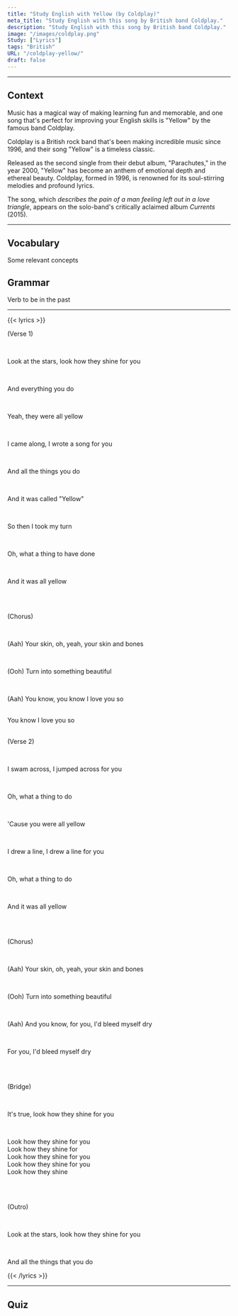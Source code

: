 ```yaml
---
title: "Study English with Yellow (by Coldplay)"
meta_title: "Study English with this song by British band Coldplay."
description: "Study English with this song by British band Coldplay."
image: "/images/coldplay.png"
Study: ["Lyrics"]
tags: "British"
URL: "/coldplay-yellow/"
draft: false
---
```

<hr>

## Context

Music has a magical way of making learning fun and memorable, and one song that's perfect for improving your English skills is "Yellow" by the famous band Coldplay. 

Coldplay is a British rock band that's been making incredible music since 1996, and their song "Yellow" is a timeless classic.

Released as the second single from their debut album, "Parachutes," in the year 2000, "Yellow" has become an anthem of emotional depth and ethereal beauty. Coldplay, formed in 1996, is renowned for its soul-stirring melodies and profound lyrics.

The song, which *describes the pain of a man feeling left out in a love triangle*, appears on the solo-band's critically aclaimed album *Currents* (2015).

<hr>

## Vocabulary

Some relevant concepts

## Grammar

Verb to be in the past

<hr>

{{< lyrics >}}

<a data-bs-title=":es: Verso 1" data-bs-content="ENGLISH" tabindex="0" data-bs-html="true" class="marginalia" role="button" data-bs-placement="bottom" data-bs-toggle="popover" data-bs-trigger="focus">(Verse 1)</a>

<br>

<a data-bs-title=":es: Mira las estrellas" data-bs-content="<b>Study:</b><br><a href='/imperatives' target='_blank' class='grammarlink' rel='noopener noreferrer'>Imperatives</a> (<i>Look at</i>)<br><a href='/prepositions' target='_blank' class='grammarlink' rel='noopener noreferrer'>Prepositions</a>" tabindex="0" data-bs-html="true" class="marginalia" role="button" data-bs-placement="bottom" data-bs-toggle="popover" data-bs-trigger="focus">Look at the stars</a>, look
<a data-bs-title=":es: cómo brillan" data-bs-content="<b>Study:</b><br><a href='/adverbs' target='_blank' class='grammarlink' rel='noopener noreferrer'>Adverbs</a> (<i>how</i>)<br><a href='/pronouns' target='_blank' class='grammarlink' rel='noopener noreferrer'>Pronouns</a> (<i>they</i>)" tabindex="0" data-bs-html="true" class="marginalia" role="button" data-bs-placement="bottom" data-bs-toggle="popover" data-bs-trigger="focus">how they shine</a>
<a data-bs-title=":es: por ti" data-bs-content="<b>Study:</b><br><a href='/prepositions' target='_blank' class='grammarlink' rel='noopener noreferrer'>Prepositions</a> (<i>for</i>)<br><a href='/pronouns' target='_blank' class='grammarlink' rel='noopener noreferrer'>Pronouns</a> (<i>you</i>)" tabindex="0" data-bs-html="true" class="marginalia" role="button" data-bs-placement="bottom" data-bs-toggle="popover" data-bs-trigger="focus">for you</a>

<br>

<a data-bs-title=":es: Y" data-bs-content="<b>Study:</b><br><a href='/connectors' target='_blank' class='grammarlink' rel='noopener noreferrer'>Connectors</a>" tabindex="0" data-bs-html="true" class="marginalia" role="button" data-bs-placement="bottom" data-bs-toggle="popover" data-bs-trigger="focus">And</a>
<a data-bs-title=":es: todo lo que haces" data-bs-content="<b>Study:</b><br><a href='/pronouns' target='_blank' class='grammarlink' rel='noopener noreferrer'>Pronouns</a> (<i>everything</i>)<br><a href='/pronouns' target='_blank' class='grammarlink' rel='noopener noreferrer'>Pronouns</a> (<i>you</i>)<br><a href='/simple-present' target='_blank' class='grammarlink' rel='noopener noreferrer'>Simple Present</a> (<i>do</i>)<br>**Esta oración tiene un conector omitido**" tabindex="0" data-bs-html="true" class="marginalia" role="button" data-bs-placement="bottom" data-bs-toggle="popover" data-bs-trigger="focus">everything you do</a>

<br>

Yeah, <a data-bs-title=":es: ellas eran" data-bs-content="<b>Study:</b><br><a href='/pronouns' target='_blank' class='grammarlink' rel='noopener noreferrer'>Pronouns</a>(<i>they</i>)<br><a href='/to-be' target='_blank' class='grammarlink' rel='noopener noreferrer'>Verb To Be</a>(<i>were</i>)" tabindex="0" data-bs-html="true" class="marginalia" role="button" data-bs-placement="bottom" data-bs-toggle="popover" data-bs-trigger="focus">they were</a>
<a data-bs-title=":es: todas amarillas" data-bs-content="<b>Study:</b><br><a href='/adverbs' target='_blank' class='grammarlink' rel='noopener noreferrer'>Adverbs</a>(<i>all</i>)<br><a href='/adjectives' target='_blank' class='grammarlink' rel='noopener noreferrer'>Adjectives</a>(<i>yellow</i>)" tabindex="0" data-bs-html="true" class="marginalia" role="button" data-bs-placement="bottom" data-bs-toggle="popover" data-bs-trigger="focus">all yellow</a>

<br>

<a data-bs-title=":es: Yo vine" data-bs-content="<b>Study:</b><br><a href='/pronouns' target='_blank' class='grammarlink' rel='noopener noreferrer'>Pronouns</a>(<i>I</i>)<br><a href='/simple-past' target='_blank' class='grammarlink' rel='noopener noreferrer'>Simple Past</a>(<i>came</i>)<br><a href='/phrasal-verbs' target='_blank' class='grammarlink' rel='noopener noreferrer'>Phrasal Verbs</a>(<i>come along</i>)" tabindex="0" data-bs-html="true" class="annotation" role="button" data-bs-placement="bottom" data-bs-toggle="popover" data-bs-trigger="focus">I came along</a>,
<a data-bs-title=":es: Escribí" data-bs-content="<b>Study:</b><br><a href='/pronouns' target='_blank' class='grammarlink' rel='noopener noreferrer'>Pronouns</a>(<i>I</i>)<br><a href='/simple-past' target='_blank' class='grammarlink' rel='noopener noreferrer'>Simple Past</a>(<i>wrote</i>)" tabindex="0" data-bs-html="true" class="marginalia" role="button" data-bs-placement="bottom" data-bs-toggle="popover" data-bs-trigger="focus">I wrote</a>
<a data-bs-title=":es: una canción" data-bs-content="<b>Study:</b><br><a href='/articles' target='_blank' class='grammarlink' rel='noopener noreferrer'>Articles</a>(<i>a</i>)" tabindex="0" data-bs-html="true" class="marginalia" role="button" data-bs-placement="bottom" data-bs-toggle="popover" data-bs-trigger="focus">a song</a>
<a data-bs-title=":es: para ti" data-bs-content="<b>Study:</b><br><a href='/prepositions' target='_blank' class='grammarlink' rel='noopener noreferrer'>Prepositions</a>(<i>for</i>)<br><a href='/pronouns' target='_blank' class='grammarlink' rel='noopener noreferrer'>Pronouns</a>(<i>you</i>)" tabindex="0" data-bs-html="true" class="marginalia" role="button" data-bs-placement="bottom" data-bs-toggle="popover" data-bs-trigger="focus">for you</a>

<br>

And <a data-bs-title=":es: todas las cosas" data-bs-content="<b>Study:</b><br><a href='/quantifiers' target='_blank' class='grammarlink' rel='noopener noreferrer'>Quantifiers</a>(<i>all</i>)<br><a href='/articles' target='_blank' class='grammarlink' rel='noopener noreferrer'>Articles</a>(<i>the</i>)" tabindex="0" data-bs-html="true" class="marginalia" role="button" data-bs-placement="bottom" data-bs-toggle="popover" data-bs-trigger="focus">all the things</a>
<a data-bs-title=":es: que haces" data-bs-content="<b>Study:</b>-ommited<br><a href='/pronouns' target='_blank' class='grammarlink' rel='noopener noreferrer'>Pronouns</a>(<i>you</i>)<br><a href='/simple-present' target='_blank' class='grammarlink' rel='noopener noreferrer'>Simple Present</a>(<i>do</i>)" tabindex="0" data-bs-html="true" class="marginalia" role="button" data-bs-placement="bottom" data-bs-toggle="popover" data-bs-trigger="focus">you do</a>

<br>

And <a data-bs-title=":es: se llamaba" data-bs-content="<b>Study:</b><br><a href='/pronouns' target='_blank' class='grammarlink' rel='noopener noreferrer'>Pronouns</a>(<i>it</i>)<br><a href='/to-be' target='_blank' class='grammarlink' rel='noopener noreferrer'>Verb To Be</a>(<i>was</i>)<br><a href='/past-participle' target='_blank' class='grammarlink' rel='noopener noreferrer'>Past Participle</a>(<i>called</i>)" tabindex="0" data-bs-html="true" class="marginalia" role="button" data-bs-placement="bottom" data-bs-toggle="popover" data-bs-trigger="focus">it was called</a> "Yellow"

<br>

<a data-bs-title=":es: Así que" data-bs-content="<b>Study:</b><br><a href='/connectors' target='_blank' class='grammarlink' rel='noopener noreferrer'>Connectors</a>" tabindex="0" data-bs-html="true" class="marginalia" role="button" data-bs-placement="bottom" data-bs-toggle="popover" data-bs-trigger="focus">So</a>
<a data-bs-title=":es: entonces" data-bs-content="<b>Study:</b><br><a href='/connectors' target='_blank' class='grammarlink' rel='noopener noreferrer'>Connectors</a>" tabindex="0" data-bs-html="true" class="marginalia" role="button" data-bs-placement="bottom" data-bs-toggle="popover" data-bs-trigger="focus">then</a>
<a data-bs-title=":es: Tomé mi turno" data-bs-content="<b>Study:</b><br><a href='/pronouns' target='_blank' class='grammarlink' rel='noopener noreferrer'>Pronouns</a>(<i>I</i>)<br><a href='/simple-past' target='_blank' class='grammarlink' rel='noopener noreferrer'>Simple Past</a>(<i>took</i>)<br><a href='/possessives' target='_blank' class='grammarlink' rel='noopener noreferrer'>Possessives</a>(<i>my</i>)" tabindex="0" data-bs-html="true" class="marginalia" role="button" data-bs-placement="bottom" data-bs-toggle="popover" data-bs-trigger="focus">I took my turn</a>

<br>

Oh, <a data-bs-title=":es: qué cosa" data-bs-content="<b>Study:</b><br><a href='/pronouns' target='_blank' class='grammarlink' rel='noopener noreferrer'>Pronouns</a>(<i>what</i>)<br><a href='/articles' target='_blank' class='grammarlink' rel='noopener noreferrer'>Articles</a>(<i>a</i>)" tabindex="0" data-bs-html="true" class="marginalia" role="button" data-bs-placement="bottom" data-bs-toggle="popover" data-bs-trigger="focus">what a thing</a>
<a data-bs-title=":es: para haber hecho" data-bs-content="<b>Study:</b><br><a href='/prepositions' target='_blank' class='grammarlink' rel='noopener noreferrer'>Prepositions</a>(<i>to</i>)<br><a href='/present-perfect' target='_blank' class='grammarlink' rel='noopener noreferrer'>Present Perfect</a>(<i>have done</i>)" tabindex="0" data-bs-html="true" class="marginalia" role="button" data-bs-placement="bottom" data-bs-toggle="popover" data-bs-trigger="focus">to have done</a>

<br>

And <a data-bs-title=":es: era" data-bs-content="<b>Study:</b><br><a href='/pronouns' target='_blank' class='grammarlink' rel='noopener noreferrer'>Pronouns</a>(<i>it</i>)<br><a href='/to-be' target='_blank' class='grammarlink' rel='noopener noreferrer'>Verb To Be</a>(<i>was</i>)" tabindex="0" data-bs-html="true" class="marginalia" role="button" data-bs-placement="bottom" data-bs-toggle="popover" data-bs-trigger="focus">it was</a>
<a data-bs-title=":es: todo amarillo" data-bs-content="<b>Study:</b><br><a href='/adverbs' target='_blank' class='grammarlink' rel='noopener noreferrer'>Adverbs</a>(<i>all</i>)<br><a href='/adjectives' target='_blank' class='grammarlink' rel='noopener noreferrer'>Adjectives</a>(<i>yellow</i>)" tabindex="0" data-bs-html="true" class="marginalia" role="button" data-bs-placement="bottom" data-bs-toggle="popover" data-bs-trigger="focus">all yellow</a>

<br><br>

<a data-bs-title=":es: Coro" data-bs-content="<i>english = con</i><br><b>Study:</b><br>piece" tabindex="0" data-bs-html="true" class="marginalia" role="button" data-bs-placement="bottom" data-bs-toggle="popover" data-bs-trigger="focus">(Chorus)</a>

<br>

(Aah) <a data-bs-title=":es: Tu piel" data-bs-content="<b>Study:</b><br><br><a href='/possessives' target='_blank' class='grammarlink' rel='noopener noreferrer'>Possessives</a>(<i>your</i>)" tabindex="0" data-bs-html="true" class="marginalia" role="button" data-bs-placement="bottom" data-bs-toggle="popover" data-bs-trigger="focus">Your skin</a>, oh, yeah, your skin 
<a data-bs-title=":es: y" data-bs-content="<b>Study:</b><br><a href='/connectors' target='_blank' class='grammarlink' rel='noopener noreferrer'>Connectors</a>" tabindex="0" data-bs-html="true" class="marginalia" role="button" data-bs-placement="bottom" data-bs-toggle="popover" data-bs-trigger="focus">and</a>
<a data-bs-title=":es: huesos" data-bs-content="<b>Study:</b>" tabindex="0" data-bs-html="true" class="marginalia" role="button" data-bs-placement="bottom" data-bs-toggle="popover" data-bs-trigger="focus">bones</a>

<br>

(Ooh) <a data-bs-title=":es: se convierten en" data-bs-content="<b>Study:</b><br><a href='/simple-present' target='_blank' class='grammarlink' rel='noopener noreferrer'>Simple Present</a>(<i>turn</i>)<br><a href='/phrasal-verbs' target='_blank' class='grammarlink' rel='noopener noreferrer'>Phrasal Verbs</a>(<i>turn into</i>)" tabindex="0" data-bs-html="true" class="marginalia" role="button" data-bs-placement="bottom" data-bs-toggle="popover" data-bs-trigger="focus">Turn into</a>
<a data-bs-title=":es: algo hermoso" data-bs-content="<b>Study:</b><br><a href='/pronouns' target='_blank' class='grammarlink' rel='noopener noreferrer'>Pronouns</a>(<i>something</i>)<br><a href='/adjectives' target='_blank' class='grammarlink' rel='noopener noreferrer'>Adjectives</a>(<i>beautiful</i>)" tabindex="0" data-bs-html="true" class="marginalia" role="button" data-bs-placement="bottom" data-bs-toggle="popover" data-bs-trigger="focus">something beautiful</a>

<br>

(Aah) <a data-bs-title=":es: Tu sabes" data-bs-content="<b>Study:</b><br><a href='/pronouns' target='_blank' class='grammarlink' rel='noopener noreferrer'>Pronouns</a>(<i>You</i>)<br><a href='/simple-present' target='_blank' class='grammarlink' rel='noopener noreferrer'>Simple Present</a>(<i>know</i>)" tabindex="0" data-bs-html="true" class="marginalia" role="button" data-bs-placement="bottom" data-bs-toggle="popover" data-bs-trigger="focus">You know</a>, you know 
<a data-bs-title=":es: Te amo" data-bs-content="<b>Study:</b><br><a href='/pronouns' target='_blank' class='grammarlink' rel='noopener noreferrer'>Pronouns</a>(<i>I, you</i>)<br><a href='/simple-present' target='_blank' class='grammarlink' rel='noopener noreferrer'>Simple Present</a>(<i>love</i>)" tabindex="0" data-bs-html="true" class="marginalia" role="button" data-bs-placement="bottom" data-bs-toggle="popover" data-bs-trigger="focus">I love you</a>
<a data-bs-title=":es: así que" data-bs-content="<b>Study:</b><br><a href='/connectors' target='_blank' class='grammarlink' rel='noopener noreferrer'>Connectors</a>" tabindex="0" data-bs-html="true" class="marginalia" role="button" data-bs-placement="bottom" data-bs-toggle="popover" data-bs-trigger="focus">so</a>

<br>
You know I love you so
<br><br>

<a data-bs-title=":es: Verso 1" data-bs-content="<b>Study:</b>" tabindex="0" data-bs-html="true" class="marginalia" role="button" data-bs-placement="bottom" data-bs-toggle="popover" data-bs-trigger="focus">(Verse 2)</a>

<br>

<a data-bs-title=":es: Nadé al otro lado" data-bs-content="<b>Study:</b><br><a href='/pronouns' target='_blank' class='grammarlink' rel='noopener noreferrer'>Pronouns</a>(<i>I</i>)<br><a href='/simple-past' target='_blank' class='grammarlink' rel='noopener noreferrer'>Simple Past</a>(<i>swam</i>)<br><a href='/adverbs' target='_blank' class='grammarlink' rel='noopener noreferrer'>Adverbs</a>(<i>across</i>)" tabindex="0" data-bs-html="true" class="marginalia" role="button" data-bs-placement="bottom" data-bs-toggle="popover" data-bs-trigger="focus">I swam across</a>,
<a data-bs-title=":es: Salté al otro lado" data-bs-content="<b>Study:</b><br><a href='/pronouns' target='_blank' class='grammarlink' rel='noopener noreferrer'>Pronouns</a>(<i>I</i>)<br><a href='/simple-past' target='_blank' class='grammarlink' rel='noopener noreferrer'>Simple Past</a>(<i>jumped</i>)<br><a href='/adverbs' target='_blank' class='grammarlink' rel='noopener noreferrer'>Adverbs</a>(<i>across</i>)" tabindex="0" data-bs-html="true" class="marginalia" role="button" data-bs-placement="bottom" data-bs-toggle="popover" data-bs-trigger="focus">I jumped across</a>
<a data-bs-title=":es: para ti" data-bs-content="<b>Study:</b><br><a href='/prepositions' target='_blank' class='grammarlink' rel='noopener noreferrer'>Prepositions</a>(<i>for</i>)<br><a href='/pronouns' target='_blank' class='grammarlink' rel='noopener noreferrer'>Pronouns</a>(<i>you</i>)" tabindex="0" data-bs-html="true" class="marginalia" role="button" data-bs-placement="bottom" data-bs-toggle="popover" data-bs-trigger="focus">for you</a>

<br>

Oh, <a data-bs-title=":es: qué cosa" data-bs-content="<b>Study:</b><br><a href='/pronouns' target='_blank' class='grammarlink' rel='noopener noreferrer'>Pronouns</a>(<i>what</i>)<br><a href='/articles' target='_blank' class='grammarlink' rel='noopener noreferrer'>Articles</a>(<i>a</i>)" tabindex="0" data-bs-html="true" class="marginalia" role="button" data-bs-placement="bottom" data-bs-toggle="popover" data-bs-trigger="focus">what a thing</a>
<a data-bs-title=":es: para hacer" data-bs-content="<b>Study:</b><br><a href='/infinitives' target='_blank' class='grammarlink' rel='noopener noreferrer'>Infinitives</a>" tabindex="0" data-bs-html="true" class="marginalia" role="button" data-bs-placement="bottom" data-bs-toggle="popover" data-bs-trigger="focus">to do</a>

<br>

<a data-bs-title=":es: Porque" data-bs-content="<b>Study:</b><br><a href='/connectors' target='_blank' class='grammarlink' rel='noopener noreferrer'>Connectors</a><br><a href='/contractions' target='_blank' class='grammarlink' rel='noopener noreferrer'>Contractions</a>" tabindex="0" data-bs-html="true" class="marginalia" role="button" data-bs-placement="bottom" data-bs-toggle="popover" data-bs-trigger="focus">'Cause</a>
<a data-bs-title=":es: tu eras" data-bs-content="<b>Study:</b><br><a href='/pronouns' target='_blank' class='grammarlink' rel='noopener noreferrer'>Pronouns</a>(<i>you</i>)<br><a href='/to-be' target='_blank' class='grammarlink' rel='noopener noreferrer'>Verb To Be</a>(<i>were</i>)" tabindex="0" data-bs-html="true" class="marginalia" role="button" data-bs-placement="bottom" data-bs-toggle="popover" data-bs-trigger="focus">you were</a>
<a data-bs-title=":es: todo amarillo" data-bs-content="<b>Study:</b><br><a href='/adverbs' target='_blank' class='grammarlink' rel='noopener noreferrer'>Adverbs</a>(<i>all</i>)<br><a href='/adjectives' target='_blank' class='grammarlink' rel='noopener noreferrer'>Adjectives</a>(<i>yellow</i>)" tabindex="0" data-bs-html="true" class="marginalia" role="button" data-bs-placement="bottom" data-bs-toggle="popover" data-bs-trigger="focus">all yellow</a>

<br>

<a data-bs-title=":es: Dibujé" data-bs-content="<b>Study:</b><br><a href='/pronouns' target='_blank' class='grammarlink' rel='noopener noreferrer'>Pronouns</a>(<i>I</i>)<br><a href='/simple-past' target='_blank' class='grammarlink' rel='noopener noreferrer'>Simple Past</a>(<i>drew</i>)" tabindex="0" data-bs-html="true" class="marginalia" role="button" data-bs-placement="bottom" data-bs-toggle="popover" data-bs-trigger="focus">I drew</a>
<a data-bs-title=":es: una línea" data-bs-content="<b>Study:</b><br><a href='/articles' target='_blank' class='grammarlink' rel='noopener noreferrer'>Articles</a>(<i>a</i>)" tabindex="0" data-bs-html="true" class="marginalia" role="button" data-bs-placement="bottom" data-bs-toggle="popover" data-bs-trigger="focus">a line</a>, I drew a line for you

<br>

Oh, what a thing to do

<br>

And <a data-bs-title=":es: era" data-bs-content="<b>Study:</b><br><a href='/pronouns' target='_blank' class='grammarlink' rel='noopener noreferrer'>Pronouns</a>(<i>it</i>)<br><a href='/to-be' target='_blank' class='grammarlink' rel='noopener noreferrer'>Verb To Be</a>(<i>was</i>)" tabindex="0" data-bs-html="true" class="marginalia" role="button" data-bs-placement="bottom" data-bs-toggle="popover" data-bs-trigger="focus">it was</a>
<a data-bs-title=":es: todo amarillo" data-bs-content="<b>Study:</b><br><a href='/adverbs' target='_blank' class='grammarlink' rel='noopener noreferrer'>Adverbs</a>(<i>all</i>)<br><a href='/adjectives' target='_blank' class='grammarlink' rel='noopener noreferrer'>Adjectives</a>(<i>yellow</i>)" tabindex="0" data-bs-html="true" class="marginalia" role="button" data-bs-placement="bottom" data-bs-toggle="popover" data-bs-trigger="focus">all yellow</a>

<br><br>

(Chorus)

<br>

(Aah) <a data-bs-title=":es: Tu piel" data-bs-content="<b>Study:</b><br><br><a href='/possessives' target='_blank' class='grammarlink' rel='noopener noreferrer'>Possessives</a>(<i>your</i>)" tabindex="0" data-bs-html="true" class="marginalia" role="button" data-bs-placement="bottom" data-bs-toggle="popover" data-bs-trigger="focus">Your skin</a>, oh, yeah, your skin 
<a data-bs-title=":es: y" data-bs-content="<b>Study:</b><br><a href='/connectors' target='_blank' class='grammarlink' rel='noopener noreferrer'>Connectors</a>" tabindex="0" data-bs-html="true" class="marginalia" role="button" data-bs-placement="bottom" data-bs-toggle="popover" data-bs-trigger="focus">and</a>
<a data-bs-title=":es: huesos" data-bs-content="<b>Study:</b>" tabindex="0" data-bs-html="true" class="marginalia" role="button" data-bs-placement="bottom" data-bs-toggle="popover" data-bs-trigger="focus">bones</a>

<br>

(Ooh) <a data-bs-title=":es: se convierten en" data-bs-content="<b>Study:</b><br><a href='/simple-present' target='_blank' class='grammarlink' rel='noopener noreferrer'>Simple Present</a><br><a href='/phrasal-verbs' target='_blank' class='grammarlink' rel='noopener noreferrer'>Phrasal Verbs</a>" tabindex="0" data-bs-html="true" class="marginalia" role="button" data-bs-placement="bottom" data-bs-toggle="popover" data-bs-trigger="focus">Turn into</a>
<a data-bs-title=":es: algo hermoso" data-bs-content="<b>Study:</b><br><a href='/pronouns' target='_blank' class='grammarlink' rel='noopener noreferrer'>Pronouns</a>(<i>something</i>)<br><a href='/adjectives' target='_blank' class='grammarlink' rel='noopener noreferrer'>Adjectives</a>(<i>beautiful</i>)" tabindex="0" data-bs-html="true" class="marginalia" role="button" data-bs-placement="bottom" data-bs-toggle="popover" data-bs-trigger="focus">something beautiful</a>

<br>

(Aah) <a data-bs-title=":es: Y" data-bs-content="<b>Study:</b><br><a href='/connectors' target='_blank' class='grammarlink' rel='noopener noreferrer'>Connectors</a>" tabindex="0" data-bs-html="true" class="marginalia" role="button" data-bs-placement="bottom" data-bs-toggle="popover" data-bs-trigger="focus">And</a>
<a data-bs-title=":es: tú sabes" data-bs-content="<b>Study:</b><br><a href='/pronouns' target='_blank' class='grammarlink' rel='noopener noreferrer'>Pronouns</a>(<i>you</i>)<br><a href='/simple-present' target='_blank' class='grammarlink' rel='noopener noreferrer'>Simple Present</a>(<i>know</i>)" tabindex="0" data-bs-html="true" class="marginalia" role="button" data-bs-placement="bottom" data-bs-toggle="popover" data-bs-trigger="focus">you know</a>,
<a data-bs-title=":es: por ti" data-bs-content="<b>Study:</b><br><a href='/prepositions' target='_blank' class='grammarlink' rel='noopener noreferrer'>Prepositions</a>(<i>for</i>)<br><a href='/pronouns' target='_blank' class='grammarlink' rel='noopener noreferrer'>Pronouns</a>(<i>you</i>)" tabindex="0" data-bs-html="true" class="marginalia" role="button" data-bs-placement="bottom" data-bs-toggle="popover" data-bs-trigger="focus">for you</a>,
<a data-bs-title=":es: me desangraría" data-bs-content="<i>I'd bleed = Me desangraría<br>myself = a mi mismo<br>dry = (hasta quedar) seco</i><br><b>Study:</b><br><a href='/pronouns' target='_blank' class='grammarlink' rel='noopener noreferrer'>Pronouns</a>(<i>I</i>)<br><a href='/conditionals' target='_blank' class='grammarlink' rel='noopener noreferrer'>Conditionals</a> (<i>would</i>)<br><a href='/contractions' target='_blank' class='grammarlink' rel='noopener noreferrer'>Contractions</a> (<i>I'd</i>)<br><a href='/reflexive-pronouns' target='_blank' class='grammarlink' rel='noopener noreferrer'>Reflexive Pronouns</a> (<i>myself</i>)" tabindex="0" data-bs-html="true" class="marginalia" role="button" data-bs-placement="bottom" data-bs-toggle="popover" data-bs-trigger="focus">I'd bleed myself dry</a>

<br>

For you, I'd bleed myself dry

<br><br>

<a data-bs-title=":es: Puente" data-bs-content="CONTENT" tabindex="0" data-bs-html="true" class="marginalia" role="button" data-bs-placement="bottom" data-bs-toggle="popover" data-bs-trigger="focus">(Bridge)</a>

<br>

<a data-bs-title=":es: Es verdad" data-bs-content="<b>Study:</b><br><a href='/pronouns' target='_blank' class='grammarlink' rel='noopener noreferrer'>Pronouns</a>(<i>I</i>)<br><a href='/to-be' target='_blank' class='grammarlink' rel='noopener noreferrer'>Verb To Be</a>(<i>is</i>)<br><a href='/contractions' target='_blank' class='grammarlink' rel='noopener noreferrer'>Contractions</a> (<i>It's</i>)" tabindex="0" data-bs-html="true" class="marginalia" role="button" data-bs-placement="bottom" data-bs-toggle="popover" data-bs-trigger="focus">It's true</a>,
<a data-bs-title=":es: mira" data-bs-content="<b>Study:</b><br><a href='/imperatives' target='_blank' class='grammarlink' rel='noopener noreferrer'>Imperatives</a>" tabindex="0" data-bs-html="true" class="marginalia" role="button" data-bs-placement="bottom" data-bs-toggle="popover" data-bs-trigger="focus">look</a>
<a data-bs-title=":es: cómo brillan" data-bs-content="<b>Study:</b><br><a href='/adverbs' target='_blank' class='grammarlink' rel='noopener noreferrer'>Adverbs</a>(<i>how</i>)<br><a href='/pronouns' target='_blank' class='grammarlink' rel='noopener noreferrer'>Pronouns</a>(<i>they</i>)" tabindex="0" data-bs-html="true" class="marginalia" role="button" data-bs-placement="bottom" data-bs-toggle="popover" data-bs-trigger="focus">how they shine</a>
<a data-bs-title=":es: por ti" data-bs-content="<b>Study:</b><br><a href='/prepositions' target='_blank' class='grammarlink' rel='noopener noreferrer'>Prepositions</a>(<i>for</i>)<br><a href='/pronouns' target='_blank' class='grammarlink' rel='noopener noreferrer'>Pronouns</a>(<i>you</i>)" tabindex="0" data-bs-html="true" class="marginalia" role="button" data-bs-placement="bottom" data-bs-toggle="popover" data-bs-trigger="focus">for you</a>

<br>

Look how they shine for you
<br>
Look how they shine for
<br>
Look how they shine for you
<br>
Look how they shine for you
<br>
Look how they shine

<br><br>

<a data-bs-title=":es: ENGLISH" data-bs-content="CONTENT" tabindex="0" data-bs-html="true" class="marginalia" role="button" data-bs-placement="bottom" data-bs-toggle="popover" data-bs-trigger="focus">(Outro)</a>

<br>

<a data-bs-title=":es: Mira las estrellas" data-bs-content="<b>Study:</b><br><a href='/imperatives' target='_blank' class='grammarlink' rel='noopener noreferrer'>Imperatives</a>(<i>WORD</i>)<br><a href='/prepositions' target='_blank' class='grammarlink' rel='noopener noreferrer'>Prepositions</a>(<i>WORD</i>)<br><a href='/articles' target='_blank' class='grammarlink' rel='noopener noreferrer'>Articles</a> (<i>WORD</i>)" tabindex="0" data-bs-html="true" class="marginalia" role="button" data-bs-placement="bottom" data-bs-toggle="popover" data-bs-trigger="focus">Look at the stars</a>, look
<a data-bs-title=":es: cómo brillan" data-bs-content="<b>Study:</b><br><a href='/adverbs' target='_blank' class='grammarlink' rel='noopener noreferrer'>Adverbs</a>(<i>how</i>)<br><a href='/pronouns' target='_blank' class='grammarlink' rel='noopener noreferrer'>Pronouns</a>(<i>they</i>)" tabindex="0" data-bs-html="true" class="marginalia" role="button" data-bs-placement="bottom" data-bs-toggle="popover" data-bs-trigger="focus">how they shine</a>
<a data-bs-title=":es: por ti" data-bs-content="<b>Study:</b><br><a href='/prepositions' target='_blank' class='grammarlink' rel='noopener noreferrer'>Prepositions</a>(<i>for</i>)<br><a href='/pronouns' target='_blank' class='grammarlink' rel='noopener noreferrer'>Pronouns</a>(<i>you</i>)" tabindex="0" data-bs-html="true" class="marginalia" role="button" data-bs-placement="bottom" data-bs-toggle="popover" data-bs-trigger="focus">for you</a>

<br>

And <a data-bs-title=":es: todas las cosas" data-bs-content="<b>Study:</b><br><a href='/quantifiers' target='_blank' class='grammarlink' rel='noopener noreferrer'>Quantifiers</a>(<i>all</i>)<br><a href='/articles' target='_blank' class='grammarlink' rel='noopener noreferrer'>Articles</a>(<i>the</i>)" tabindex="0" data-bs-html="true" class="marginalia" role="button" data-bs-placement="bottom" data-bs-toggle="popover" data-bs-trigger="focus">all the things</a>
<a data-bs-title=":es: que haces" data-bs-content="<b>Study:</b><br><a href='/connectors' target='_blank' class='grammarlink' rel='noopener noreferrer'>Connectors</a>(<i>that</i>)<br><a href='/pronouns' target='_blank' class='grammarlink' rel='noopener noreferrer'>Pronouns</a>(<i>you</i>)<br><a href='/simple-present' target='_blank' class='grammarlink' rel='noopener noreferrer'>Simple Present</a>(<i>do</i>)" tabindex="0" data-bs-html="true" class="marginalia" role="button" data-bs-placement="bottom" data-bs-toggle="popover" data-bs-trigger="focus">that you do</a>

{{< /lyrics >}}


<hr>


## Quiz